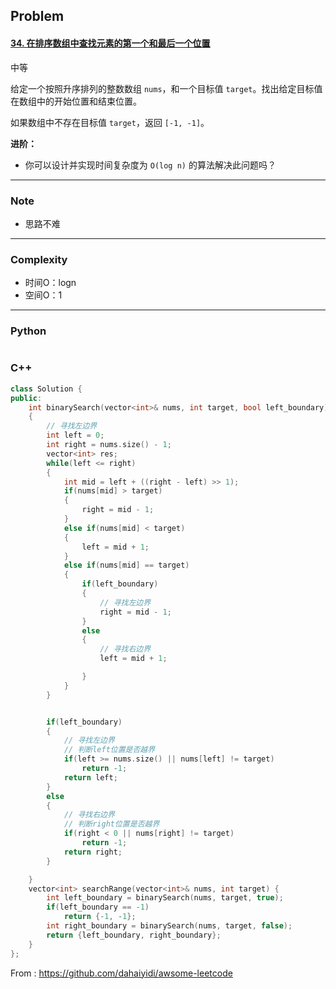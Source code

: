 ## Problem

#### [34. 在排序数组中查找元素的第一个和最后一个位置](https://leetcode-cn.com/problems/find-first-and-last-position-of-element-in-sorted-array/)

中等

给定一个按照升序排列的整数数组 `nums`，和一个目标值 `target`。找出给定目标值在数组中的开始位置和结束位置。

如果数组中不存在目标值 `target`，返回 `[-1, -1]`。

**进阶：**

- 你可以设计并实现时间复杂度为 `O(log n)` 的算法解决此问题吗？ 

------

### Note

- 思路不难

------

### Complexity

- 时间O：logn
- 空间O：1

------

### Python

```python

```

### C++

```C++
class Solution {
public:
    int binarySearch(vector<int>& nums, int target, bool left_boundary)
    {
        // 寻找左边界
        int left = 0;
        int right = nums.size() - 1;
        vector<int> res;
        while(left <= right)
        {
            int mid = left + ((right - left) >> 1);
            if(nums[mid] > target)
            {
                right = mid - 1;
            }
            else if(nums[mid] < target)
            {
                left = mid + 1;
            }
            else if(nums[mid] == target)
            {
                if(left_boundary)
                {
                    // 寻找左边界
                    right = mid - 1;
                }
                else
                {
                    // 寻找右边界
                    left = mid + 1;

                }
            }
        }


        if(left_boundary)
        {
            // 寻找左边界
            // 判断left位置是否越界
            if(left >= nums.size() || nums[left] != target)
                return -1;
            return left;
        }
        else
        {
            // 寻找右边界
            // 判断right位置是否越界
            if(right < 0 || nums[right] != target)
                return -1;
            return right;
        }

    }
    vector<int> searchRange(vector<int>& nums, int target) {
        int left_boundary = binarySearch(nums, target, true);
        if(left_boundary == -1)
            return {-1, -1};
        int right_boundary = binarySearch(nums, target, false);
        return {left_boundary, right_boundary};
    }
};
```



From : https://github.com/dahaiyidi/awsome-leetcode
